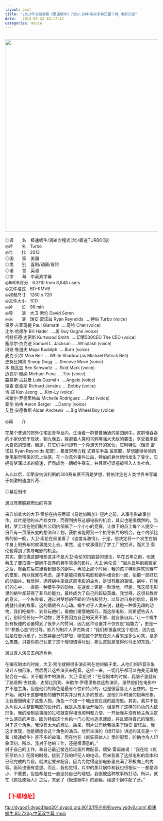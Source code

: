```yaml
---
layout: post
title: "2013年动画喜剧《极速蜗牛》720p.BD中英双字幕迅雷下载_电影天堂"
date:   2014-05-22 18:17:32
categories: movie
---
```

<html>
 <body>
  <p>
  </p>
  <p>
   <br/>
   <img alt="" border="0" height="1222" src="http://pic.yupoo.com/lihangze/DgjsnReL/10zeQO.jpg" style="WIDTH: 582px; HEIGHT: 633px" width="594"/>
   <br/>
   <br/>
   ◎译　　名　极速蜗牛/涡轮方程式(台)/极速TURBO(港)
   <br/>
   ◎片　　名　Turbo
   <br/>
   ◎年　　代　2013
   <br/>
   ◎国　　家　美国
   <br/>
   ◎类　　别　喜剧/动画/冒险
   <br/>
   ◎语　　言　英语
   <br/>
   ◎字　　幕　中英双字幕
   <br/>
   ◎IMDB评分　6.3/10 from 8,848 users
   <br/>
   ◎文件格式　BD-RMVB
   <br/>
   ◎视频尺寸　1280 x 720
   <br/>
   ◎文件大小　1CD
   <br/>
   ◎片　　长　96 min
   <br/>
   ◎导　　演　大卫·索伦 David Soren
   <br/>
   ◎主　　演　瑞安·雷诺兹 Ryan Reynolds  ....特伯 Turbo (voice)
   <br/>
   保罗·吉亚玛提 Paul Giamatti  ....奇特 Chet (voice)
   <br/>
   比尔·哈德尔 Bill Hader  ....盖 Guy Gagné (voice)
   <br/>
   柯特伍德·史密斯 Kurtwood Smith  ....印第500CEO The CEO (voice)
   <br/>
   塞缪尔·杰克逊 Samuel L. Jackson  ....Whiplash (voice)
   <br/>
   玛娅·鲁道夫 Maya Rudolph  ....Burn (voice)
   <br/>
   麦克·贝尔 Mike Bell  ....White Shadow (as Michael Patrick Bell)
   <br/>
   史努比狗狗 Snoop Dogg  ....Smoove Move (voice)
   <br/>
   本·施瓦兹 Ben Schwartz  ....Skid Mark (voice)
   <br/>
   迈克尔·佩纳 Michael Pena  ....Tito (voice)
   <br/>
   路易斯·古兹曼 Luis Guzmán  ....Angelo (voice)
   <br/>
   理查·詹金斯 Richard Jenkins  ....Bobby (voice)
   <br/>
   肯·郑 Ken Jeong  ....Kim-Ly (voice)
   <br/>
   米歇尔·罗德里格兹 Michelle Rodriguez  ....Paz (voice)
   <br/>
   亚伦·伯格 Aaron Berger  ....Danny (voice)
   <br/>
   艾登·安德鲁斯 Aidan Andrews  ....Big Wheel Boy (voice)
   <br/>
   <br/>
   ◎简　　介
   <br/>
   <br/>
   在某个普通的郊外住宅区青草丛内，生活着一群普普通通的菜园蜗牛。这群慢吞吞的小家伙安于现状，朝九晚五，躲避着人类和乌鸦等强大天敌的袭击，享受着来自大自然的馈赠。但是，在它们中间却有一个异想天开的家伙，它叫特伯（瑞恩·雷诺兹 Ryan Reynolds 配音），极度崇拜方程 式赛车手盖·盖尼耶，梦想能够体验风驰电掣所带来的无上快感。在一次意外事件过后，特伯的身体悄悄发生了变化，它拥有梦寐以求的极速，俨然成为一辆蜗牛赛车，并且盲打误撞被带入人类社会。
   <br/>
   <br/>
   从此以后，印第安纳波利斯的500赛车赛不再是梦想，特伯注定在人类世界书写属于刺激的速度传奇…
   <br/>
   <br/>
   ◎幕后制作
   <br/>
   <br/>
   通过竞赛脱颖而出的导演
   <br/>
   <br/>
   来自加拿大的大卫·索伦在执导两部《马达加斯加》短片之前，从事电影故事创作。此片是他的长片处女作，而得到执导这部电影的机会，其实也是很偶然的。当时，梦工场在他们制片公司内部搞了一个小小的竞赛，让旗下的员工每个人提交一份只有一页纸长度的想法和计划，获胜者能得到一个执导影片的机会。在个内部比赛的前一晚，大卫·索伦在家里看了《速度与激情》。于是，他决定将一个发生在蜗牛身上的赛车的故事提交上去。果然，这个故事得到了梦工厂的赏识，而大卫·索伦也得到了执导电影的机会。
   <br/>
   其实，要拍摄这部电影这并不是大卫·索伦的拍脑袋的想法，早在五年之前，他就萌生了要拍摄一部蜗牛世界的赛车故事的影片。大卫·索伦说：“自从五年前我搬家之后，就会在后院里看到很多的蜗牛。再加上那个时候，我的孩子特别喜欢玩赛车的模型，所以我就在考虑，是不是能把赛车电影和蜗牛组合到一起，拍摄一部好玩的动画片。我觉得，选择蜗牛来做这部电影的主角，是很有趣的事情。蜗牛，在我们的心中，一直是一种傻乎乎的动物，在速度上更是一败涂地。但是，我这部电影里的蜗牛却获得了非凡的能力，最终成为了自己的超级英雄。我觉得，这很有教育的意义。一个失败者，通过对梦想的不断的坚持和努力，以及对自身的信仰，最终成就伟业的故事，这的确很令人心动。蜗牛对于人类来说，就是一种很无趣的动物。我们吃蜗牛、到处玩他们，看他们缓慢地爬行。而这部电影，则希望告诉人们，别轻视任何一种动物；更不要因为自己的天资不够，就自暴自弃。”让一个蜗牛拥有极速的设置得到了很多人的赞同，因为这种设置并不仅仅是“超能力”，更是一种“积极心态”的引导。影片的制片人罗杰斯说：“我们都很喜欢这个想法，因为这就是在告诉孩子，别放弃自己的梦想，哪怕这个梦想在旁人看来是多么可笑，是多么愚蠢。只要你自己认定了这个理想值得付出，那么这就是值得你付出的东西。”
   <br/>
   <br/>
   通过真人演员去创造角色
   <br/>
   <br/>
   在编写剧本的时候，大卫·索伦就把很多演员列在他的脑子里，从他们的声音形象设计人物形象，然后再让这些演员来配音。这样一来，一切几乎都可以完美无瑕地贴合在一起。关于脑海中的演员，大卫·索伦说：“在写剧本的时候，我脑子里就有了路易斯·古兹曼、史努比狗狗、米歇尔·罗德里格兹这些演员。虽然他们在电影中并不是主角，但是他们的角色是最有个性和特点的，也是很容易让人记住的。在一开始，我对于这部电影的细节其实并没有太多的想法，是他们平时里的银幕形象，让我慢慢确定了这些人物，角色一个接一个地出现在我的脑海里。其实，我并不是从角色入手整部电影的设计的，我是从故事版开始的，但是有了这样的角色的大致形象，我的绘制故事版的过程就变得相当顺利和方便。一开始我并没有给主角决定什么演员的声音。因为特伯这个角色一门心思地追求速度，并且坚持自己的理想。对于这个角色，我没有太大的想法。后来，制片公司给我找来了瑞安·雷诺兹，我这才发现，他是很适合这个角色的演员。他所主演的《绿灯侠》讲述的其实是一个和《极速蜗牛》差不多的故事。而在他在《疯狂原始人》里的配音，的确也令人印象深刻。所以，我对于他的工作，还是很满意的。”
   <br/>
   对于自己的工作，和自己最近接连给动画片做配音，瑞安·雷诺兹说：“我在给《疯狂原始人》配音的时候，接到了我的经纪人的电话。后来我看了这部电影的剧本和已经完成的片段，就决定要来配音。因为为觉得这部电影里充满了积极向上的内容。画风也很有意思。而且，我也觉得，片中的那只蜗牛和我也很相似－－都是渺小、不重要，但是却是在一直坚持自己的理想。我很被这种故事所打动。所以，就在《疯狂原始人》之后，来到了《极速蜗牛》的剧组，给这个蜗牛配了音。”
   <br/>
   <br/>
   <img alt="" border="0" src="http://img15.poco.cn/mypoco/myphoto/20131028/14/66548034201310281451033691564209209_000.jpg"/>
  </p>
  <p>
  </p>
  <p>
  </p>
  <p>
   <font color="#ff0000" size="4">
    <strong>
     【下载地址】
    </strong>
   </font>
  </p>
  <p>
   <strong>
    <font color="#ff0000" size="4">
    </font>
   </strong>
  </p>
  <p>
   <strong>
    <font color="#ff0000" size="4">
    </font>
   </strong>
  </p>
  <a href="ftp://dygod1:dygod1@d201.dygod.org:9013/%5B%E9%98%B3%E5%85%89%E7%94%B5%E5%BD%B1www.ygdy8.com%5D.%E6%9E%81%E9%80%9F%E8%9C%97%E7%89%9B.BD.720p.%E4%B8%AD%E8%8B%B1%E5%8F%8C%E5%AD%97%E5%B9%95.rmvb">
   ftp://dygod1:dygod1@d201.dygod.org:9013/[阳光电影www.ygdy8.com].极速蜗牛.BD.720p.中英双字幕.rmvb
  </a>
 </body>
</html>
